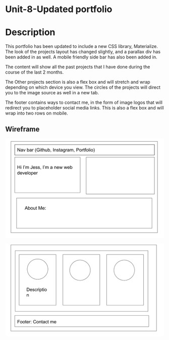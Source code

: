# Unit-8-Updated portfolio

# Description



This portfolio has been updated to include a new CSS library, Materialize. The look of the projects layout has changed slightly, and a parallax div has been added in as well. A mobile friendly side bar has also been added in.

The content will show all the past projects that I have done during the course of the last 2 months. 


The Other projects section is also a flex box and will stretch and wrap depending on which device you view. The circles of the projects will direct you to the image source as well in a new tab. 

The footer contains ways to contact me, in the form of image logos that will redirect you to placeholder social media links. This is also a flex box and will wrap into two rows on mobile. 

## Wireframe


![Wirefram 1](./assets/Images/wireframe-1.png)

![Wirefram 2](./assets/Images/wireframe-2.png)

